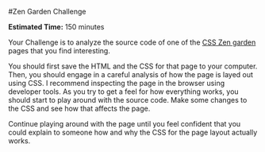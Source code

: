 #Zen Garden Challenge

**Estimated Time:** 150 minutes

Your Challenge is to analyze the source code of one of the [CSS Zen garden](http://www.csszengarden.com/) pages that you find interesting.

You should first save the HTML and the CSS for that page to your computer. Then, you should engage in a careful analysis of how the page is layed out using CSS. I recommend inspecting the page in the browser using developer tools. As you try to get a feel for how everything works, you should start to play around with the source code. Make some changes to the CSS and see how that affects the page.

Continue playing around with the page until you feel confident that you could explain to someone how and why the CSS for the page layout actually works.
